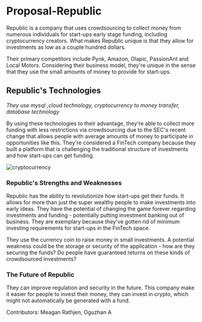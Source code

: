 # Proposal-Republic

Republic is a company that uses crowdsourcing to collect money from numerous individuals for start-ups early stage funding, including cryptocurrency creators. What makes Republic unique is that they allow for investments as low as a couple hundred dollars.

Their primary competitors include Pynk, Amazon, Olapic, PassionAnt and Local Motors. Considering their business model, they're unique in the sense that they use the small amounts of money to provide for start-ups. 

## Republic's Technologies 

*They use mysql ,cloud technology, cryptocurrency to money transfer, database technology*

By using these technologies to their advantage, they're able to collect more funding with less restrictions via crowdsourcing due to the SEC's recent change that allows people with average amounts of money to participate in opportunities like this. They're considered a FinTech company because they built a platform that is challenging the traditional structure of investments and how start-ups can get funding.


![cryptocurrency](https://specials-images.forbesimg.com/imageserve/1199763300/960x0.jpg?fit=scale)

### Republic's Strengths and Weaknesses

Republic has the ability to revolutionize how start-ups get their funds. It allows for more than just the super wealthy people to make investments into early ideas. They have the potential of changing the game forever regarding investments and funding - potentially putting investment banking out of business. They are exemplary because they've gotten rid of minimum investing requirements for start-ups in the FinTech space. 

They use the currency coin to raise money in small investments. A potential weakness could be the storage or security of the application - how are they securing the funds? Do people have guaranteed returns on these kinds of crowdsourced investments? 

### The Future of Republic 

They can improve regulation and security in the future. This company make it easier for people to invest their money, they can invest in crypto, which might not automatically be generated with a fund. 



Contributors: Meagan Rathjen, Oguzhan A

